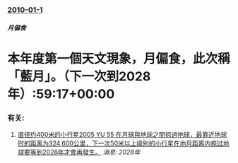 ### [2010-01-1](/news/2010/01/1/index.md)

##### 月偏食
#  本年度第一個天文現象，月偏食，此次稱「藍月」。（下一次到2028年）:59:17+00:00




### 有关:

1. [ 直径约400米的小行星2005 YU 55 在月球與地球之間掠過地球，最靠近地球时的距离为324,600公里，下一次50米以上级别的小行星在地月距离内掠过地球要等到2028年才會再發生。](/zh/news/2011/11/8/直径约400米的小行星2005-YU-55-在月球與地球之間掠過地球-最靠近地球时的距离为324600公里-下一次5.md) _消息: 2028年_
